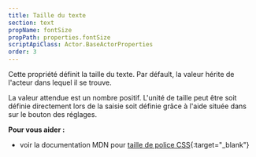 ```yaml
---
title: Taille du texte
section: text
propName: fontSize
propPath: properties.fontSize
scriptApiClass: Actor.BaseActorProperties
order: 3
---
```

Cette propriété définit la taille du texte.
Par défault, la valeur hérite de l'acteur dans lequel il se trouve.

La valeur attendue est un nombre positif.
L'unité de taille peut être soit définie directement lors de la saisie soit définie grâce à l'aide située dans sur le bouton des réglages.

**Pour vous aider :**
- voir la documentation MDN pour [taille de police CSS](https://developer.mozilla.org/fr/docs/Web/CSS/font-size){:target="_blank"}